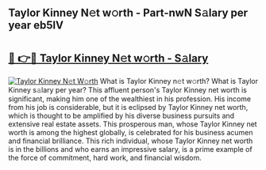 ## Taylor Kinney N𝚎t w𝚘rth - Part-nwN S𝚊lary per year eb5lV

# <h2><a href="http://gc597xf.nevu.top/?p=Taylor+Kinney">🔗 👉🔴 Taylor Kinney N𝚎t w𝚘rth - S𝚊lary</a></h2>

[![Taylor Kinney N𝚎t W𝚘rth](https://i.imgur.com/Oavwk0R.jpeg)](http://gc597xf.nevu.top/?p=Taylor+Kinney)
What is Taylor Kinney n𝚎t w𝚘rth? What is Taylor Kinney s𝚊lary per year?
This affluent person's Taylor Kinney net worth is significant, making him one of the wealthiest in his profession. His income from his job is considerable, but it is eclipsed by Taylor Kinney net worth, which is thought to be amplified by his diverse business pursuits and extensive real estate assets. This prosperous man, whose Taylor Kinney net worth is among the highest globally, is celebrated for his business acumen and financial brilliance. This rich individual, whose Taylor Kinney net worth is in the billions and who earns an impressive salary, is a prime example of the force of commitment, hard work, and financial wisdom.
